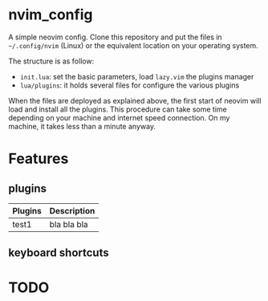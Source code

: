 # nvim_config

A simple neovim config.
Clone this repository and put the files in `~/.config/nvim` (Linux) or the equivalent location on your operating system.

The structure is as follow:

- `init.lua`: set the basic parameters, load `lazy.vim` the plugins manager
- `lua/plugins`: it holds several files for configure the various plugins

When the files are deployed as explained above, the first start of neovim will load and install all the plugins. This procedure can take some time depending on your machine and internet speed connection. On my machine, it takes less than a minute anyway.

# Features
## plugins
| Plugins | Description |
| --------| ------------|
| test1   |   bla bla bla|

## keyboard shortcuts
# TODO
